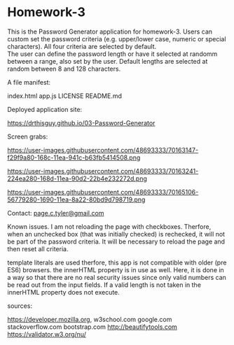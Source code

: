 # Homework-3

This is the Password Generator application for homework-3.
Users can custom set the password criteria (e.g. upper/lower case, numeric or special characters). All four criteria are selected by default.  
The user can define the password length or have it selected at randomm between a range, also set by the user.  Default lengths are selected at random between 8 and 128 characters. 

A file manifest:

index.html app.js LICENSE README.md

Deployed application site:

https://drthisguy.github.io/03-Password-Generator

Screen grabs:

https://user-images.githubusercontent.com/48693333/70163147-f29f9a80-168c-11ea-941c-b63fb5414508.png

https://user-images.githubusercontent.com/48693333/70163241-224ea280-168d-11ea-90d2-22b4e232272d.png

https://user-images.githubusercontent.com/48693333/70165106-56779280-1690-11ea-8a22-80bd9d798719.png

Contact: page.c.tyler@gmail.com

Known issues.
I am not reloading the page with checkboxes.  Therfore, when an unchecked box (that was initially checked) is rechecked, it will not be part of the password criteria.  It will be necessary to reload the page and then reset all criteria.

template literals are used therfore, this app is not compatible with older (pre ES6) browsers.  the innerHTML property is in use as well.  Here, it is done in a way so that there are no real security issues since only valid numbers can be read out from the input fields. If a valid length is not taken in the innerHTML property does not execute. 

sources:

https://developer.mozilla.org, 
w3school.com 
google.com 
stackoverflow.com
bootstrap.com
http://beautifytools.com
https://validator.w3.org/nu/
